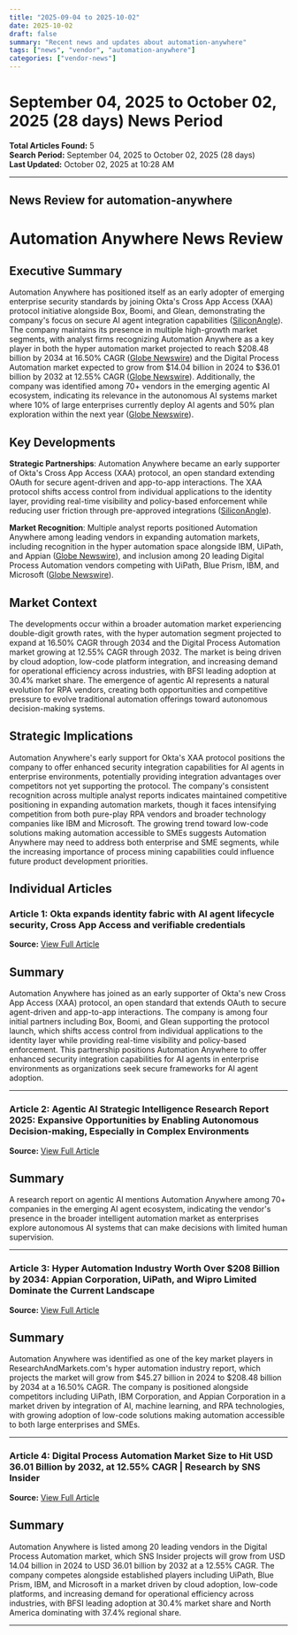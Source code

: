 ```yaml
---
title: "2025-09-04 to 2025-10-02"
date: 2025-10-02
draft: false
summary: "Recent news and updates about automation-anywhere"
tags: ["news", "vendor", "automation-anywhere"]
categories: ["vendor-news"]
---
```


# September 04, 2025 to October 02, 2025 (28 days) News Period 

**Total Articles Found:** 5  
**Search Period:** September 04, 2025 to October 02, 2025 (28 days)  
**Last Updated:** October 02, 2025 at 10:28 AM

---

## News Review for automation-anywhere

# Automation Anywhere News Review

## Executive Summary

Automation Anywhere has positioned itself as an early adopter of emerging enterprise security standards by joining Okta's Cross App Access (XAA) protocol initiative alongside Box, Boomi, and Glean, demonstrating the company's focus on secure AI agent integration capabilities ([SiliconAngle](https://siliconangle.com/2025/09/25/okta-expands-identity-fabric-ai-agent-lifecycle-security-cross-app-access-verifiable-credentials/)). The company maintains its presence in multiple high-growth market segments, with analyst firms recognizing Automation Anywhere as a key player in both the hyper automation market projected to reach $208.48 billion by 2034 at 16.50% CAGR ([Globe Newswire](https://www.globenewswire.com/news-release/2025/09/19/3153315/28124/en/Hyper-Automation-Industry-Worth-Over-208-Billion-by-2034-Appian-Corporation-UiPath-and-Wipro-Limited-Dominate-the-Current-Landscape.html)) and the Digital Process Automation market expected to grow from $14.04 billion in 2024 to $36.01 billion by 2032 at 12.55% CAGR ([Globe Newswire](https://www.globenewswire.com/news-release/2025/09/18/3152193/0/en/Digital-Process-Automation-Market-Size-to-Hit-USD-36-01-Billion-by-2032-at-12-55-CAGR-Research-by-SNS-Insider.html)). Additionally, the company was identified among 70+ vendors in the emerging agentic AI ecosystem, indicating its relevance in the autonomous AI systems market where 10% of large enterprises currently deploy AI agents and 50% plan exploration within the next year ([Globe Newswire](https://www.globenewswire.com/news-release/2025/09/22/3154054/28124/en/Agentic-AI-Strategic-Intelligence-Research-Report-2025-Expansive-Opportunities-by-Enabling-Autonomous-Decision-making-Especially-in-Complex-Environments.html)).

## Key Developments

**Strategic Partnerships**: Automation Anywhere became an early supporter of Okta's Cross App Access (XAA) protocol, an open standard extending OAuth for secure agent-driven and app-to-app interactions. The XAA protocol shifts access control from individual applications to the identity layer, providing real-time visibility and policy-based enforcement while reducing user friction through pre-approved integrations ([SiliconAngle](https://siliconangle.com/2025/09/25/okta-expands-identity-fabric-ai-agent-lifecycle-security-cross-app-access-verifiable-credentials/)).

**Market Recognition**: Multiple analyst reports positioned Automation Anywhere among leading vendors in expanding automation markets, including recognition in the hyper automation space alongside IBM, UiPath, and Appian ([Globe Newswire](https://www.globenewswire.com/news-release/2025/09/19/3153315/28124/en/Hyper-Automation-Industry-Worth-Over-208-Billion-by-2034-Appian-Corporation-UiPath-and-Wipro-Limited-Dominate-the-Current-Landscape.html)), and inclusion among 20 leading Digital Process Automation vendors competing with UiPath, Blue Prism, IBM, and Microsoft ([Globe Newswire](https://www.globenewswire.com/news-release/2025/09/18/3152193/0/en/Digital-Process-Automation-Market-Size-to-Hit-USD-36-01-Billion-by-2032-at-12-55-CAGR-Research-by-SNS-Insider.html)).

## Market Context

The developments occur within a broader automation market experiencing double-digit growth rates, with the hyper automation segment projected to expand at 16.50% CAGR through 2034 and the Digital Process Automation market growing at 12.55% CAGR through 2032. The market is being driven by cloud adoption, low-code platform integration, and increasing demand for operational efficiency across industries, with BFSI leading adoption at 30.4% market share. The emergence of agentic AI represents a natural evolution for RPA vendors, creating both opportunities and competitive pressure to evolve traditional automation offerings toward autonomous decision-making systems.

## Strategic Implications

Automation Anywhere's early support for Okta's XAA protocol positions the company to offer enhanced security integration capabilities for AI agents in enterprise environments, potentially providing integration advantages over competitors not yet supporting the protocol. The company's consistent recognition across multiple analyst reports indicates maintained competitive positioning in expanding automation markets, though it faces intensifying competition from both pure-play RPA vendors and broader technology companies like IBM and Microsoft. The growing trend toward low-code solutions making automation accessible to SMEs suggests Automation Anywhere may need to address both enterprise and SME segments, while the increasing importance of process mining capabilities could influence future product development priorities.

## Individual Articles

### Article 1: Okta expands identity fabric with AI agent lifecycle security, Cross App Access and verifiable credentials

**Source:** [View Full Article](https://siliconangle.com/2025/09/25/okta-expands-identity-fabric-ai-agent-lifecycle-security-cross-app-access-verifiable-credentials/)

## Summary

Automation Anywhere has joined as an early supporter of Okta's new Cross App Access (XAA) protocol, an open standard that extends OAuth to secure agent-driven and app-to-app interactions. The company is among four initial partners including Box, Boomi, and Glean supporting the protocol launch, which shifts access control from individual applications to the identity layer while providing real-time visibility and policy-based enforcement. This partnership positions Automation Anywhere to offer enhanced security integration capabilities for AI agents in enterprise environments as organizations seek secure frameworks for AI agent adoption.



---

### Article 2: Agentic AI Strategic Intelligence Research Report 2025: Expansive Opportunities by Enabling Autonomous Decision-making, Especially in Complex Environments

**Source:** [View Full Article](https://www.globenewswire.com/news-release/2025/09/22/3154054/28124/en/Agentic-AI-Strategic-Intelligence-Research-Report-2025-Expansive-Opportunities-by-Enabling-Autonomous-Decision-making-Especially-in-Complex-Environments.html)

## Summary

A research report on agentic AI mentions Automation Anywhere among 70+ companies in the emerging AI agent ecosystem, indicating the vendor's presence in the broader intelligent automation market as enterprises explore autonomous AI systems that can make decisions with limited human supervision.



---

### Article 3: Hyper Automation Industry Worth Over $208 Billion by 2034: Appian Corporation, UiPath, and Wipro Limited Dominate the Current Landscape

**Source:** [View Full Article](https://www.globenewswire.com/news-release/2025/09/19/3153315/28124/en/Hyper-Automation-Industry-Worth-Over-208-Billion-by-2034-Appian-Corporation-UiPath-and-Wipro-Limited-Dominate-the-Current-Landscape.html)

## Summary

Automation Anywhere was identified as one of the key market players in ResearchAndMarkets.com's hyper automation industry report, which projects the market will grow from $45.27 billion in 2024 to $208.48 billion by 2034 at a 16.50% CAGR. The company is positioned alongside competitors including UiPath, IBM Corporation, and Appian Corporation in a market driven by integration of AI, machine learning, and RPA technologies, with growing adoption of low-code solutions making automation accessible to both large enterprises and SMEs.



---

### Article 4: Digital Process Automation Market Size to Hit USD 36.01 Billion by 2032, at 12.55% CAGR | Research by SNS Insider

**Source:** [View Full Article](https://www.globenewswire.com/news-release/2025/09/18/3152193/0/en/Digital-Process-Automation-Market-Size-to-Hit-USD-36-01-Billion-by-2032-at-12-55-CAGR-Research-by-SNS-Insider.html)

## Summary

Automation Anywhere is listed among 20 leading vendors in the Digital Process Automation market, which SNS Insider projects will grow from USD 14.04 billion in 2024 to USD 36.01 billion by 2032 at a 12.55% CAGR. The company competes alongside established players including UiPath, Blue Prism, IBM, and Microsoft in a market driven by cloud adoption, low-code platforms, and increasing demand for operational efficiency across industries, with BFSI leading adoption at 30.4% market share and North America dominating with 37.4% regional share.





---

